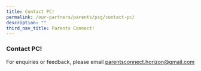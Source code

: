 ```yaml
---
title: Contact PC!
permalink: /our-partners/parents/psg/contact-pc/
description: ""
third_nav_title: Parents Connect!
---
```

### **Contact PC!**
For enquiries or feedback, please email [parentsconnect.horizon@gmail.com](mailto:parentsconnect.horizon@gmail.com)